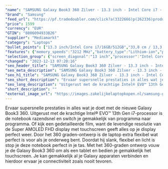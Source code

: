 ```yaml
---
"name": "SAMSUNG Galaxy Book3 360 Zilver - 13.3 inch - Intel Core i7 - 16 GB - 512 GB"
"brand": "Samsung"
"feed_url": "https://pf.tradedoubler.com/click?a(3322666)p(262336)product(50617-1751882)ttid(3)url(https%3A%2F%2Fwww.mediamarkt.nl%2Fnl%2Fproduct%2F_samsung-galaxy-book3-360-13-silver-1751882.html%3Futm_source%3Dtradedoubler%26utm_medium%3Daff-comparison%26utm_term%3D1751882)"
"price": 1599
"currency": "EUR"
"GTIN": "8806094933826"
"supplier": "Mediamarkt"
"category": "Laptops"
"bullet_points": ["13.3 inch/Intel Core i7/16GB/512GB","33,8 cm / 13,3 inch","Full HD - 33,8 cm / 13,3 inch","SSD , 512 GB , M.2 via PCIe","1x TB4, 1x USB (Type-C), 1x USB 3.2 (Type-A), 1x microSD-kaarlezer, 1x HDMI 1.4, 1x hoofdtelefoon-/microfooncombo","Lithium-ion","30.44 cm x 1.29 cm x 20.2 cm /","Microsoft Windows 11 Home"]
"features": {"memory_speeds":"3212 MHz","battery_type":"Lithium-ion","product_introduction_date":"2023-02-01","manufacturer_part_number":"NP730QFG-KB1NL","additional_update_information":"Voor zover op de afbeeldingen apps worden getoond, geldt dat MediaMarkt niet kan garanderen dat de apps tijdens de volledige levensduur van het product goed zullen blijven functioneren. Dit hangt af van het beleid van de fabrikant.","screen_diagonal_cm":"33,8 cm","processor":"Intel Core i7-1360P","product_width":"30,44 cm","min_duration_supported_software_updates":"2 jaar","bluetooth":"Ja","hard_disk_1":"SSD , 512 GB , M.2 via PCIe","processor_speed_with_turbo":"5","manufacturer_guarantee":"2 jaar","screen_diagonal_cm_inch":"33,8 cm / 13,3 inch","battery_life":"20 u","image_quality":"Full HD","screen_diagonal_inches":"13.3 inch","short_description":"\"13.3 inch Full HD • i7-1360P • 16 GB • 512 GB SSD (M.2) • Intel Intel Iris Xe Graphics\"","ram_configuration":"1x 8 GB","charge_time_from_manufacturer":"2 u","depth":"20,2 cm","convertibility":"Omklapbaar scherm","touchscreen":"Ja","integrated_mike":"Ja","speakers":"Ja","processor_clock_rate":"2.2","connections":"1x TB4, 1x USB (Type-C), 1x USB 3.2 (Type-A), 1x microSD-kaarlezer, 1x HDMI 1.4, 1x hoofdtelefoon-/microfooncombo","scope_of_delivery":"Adapter, kabel USB C - C 1.8m, handleiding","screen_type":"Glanzend scherm","product_depth":"20,2 cm","height":"1,29 cm","model_year":"2023","shipping_costs":"0.00","product_height":"1,29 cm","memory_size":"16 GB","processor_brand":"Intel®","wlan_standards":"WiFi 6 (802.11AX)","panel_type":"AMOLED (Active-Matrix Organic Light-Emitting Diode)","delivery_time":"1","dimensions_weight":"30.44 cm x 1.29 cm x 20.2 cm /","weight":"1,16 kg","color":"Zilver","bluetooth_version":"5.1","number_of_processor_cores":"12","image_ratio":"16:9","operating_system":"Microsoft Windows 11 Home","product_type":"Laptop","battery_capacity":"61,1 Wh","brightness":"500 cd/m²","capacity_of_1_hard_disk":"512 GB","type_of_1_hard_disk":"SSD","product_manufacturer":"SAMSUNG","configuration":"13.3 inch/Intel Core i7/16GB/512GB","dedicated_graphics_memory":"3 GB","front_camera":"Ja","resolution":"1920 x 1080","integrated_webcam":"Ja","update_policy":"Onbekend","total_storage_space_in_gb":"512 GB","wlan":"Ja","processor_model":"Core™ i7","ram_type":"DDR4","previous_price":"","warranty_note":"Geen aanvullende garantie-informatie","card_reader":"Ja","special_features":"Nee","manufacturer_supported_software_updates":"Ja","total_storage_space":"512 GB"}
"selection_group": {"screen_diagonal":"13 inch","processor":"Intel Core i7","changed_price_past_3_days":false,"product_family":"Galaxy Book3 360"}
"changed": "2023-12-13 07:20:16"
"seo_header_title": "SAMSUNG Galaxy Book3 360 Zilver - 13.3 inch - Intel Core i7 - 16 GB - 512 GB"
"seo_meta_description": "SAMSUNG Galaxy Book3 360 Zilver - 13.3 inch - Intel Core i7 - 16 GB - 512 GB"
"seo_h1_title": "SAMSUNG Galaxy Book3 360 Zilver - 13.3 inch - Intel Core i7 - 16 GB - 512 GB"
"seo_short_description": "Ervaar supersnelle prestaties in alles wat je doet met de nieuwe Galaxy Book3 360."
"seo_long_description": "Uitgerust met de krachtige Intel® EVO™ 13th Gen i7-processor is de notebook razendsnel en switch je gemakkelijk van programma naar programma. Of kijk een gedetailleerde film, want de levendige resolutie van de Super AMOLED FHD display met touchscreen geeft alles op je display perfect weer. Door het 360 graden-ontwerp is de laptop extra flexibel wat perfect is voor als je onderweg bent. Doordat hij slank, flexibel en licht is stop je deze notebook perfect in je tas. Met het 360-graden ontwerp vouw je de Galaxy Book3 360 om als een tablet en bedien je gemakkelijk het touchscreen. Je kan gemakkelijk al je Galaxy apparaten verbinden en hierdoor ervaar je connectiviteit zoals nooit tevoren."
"short_description": ""
"external_image_url": "https://images.zakelijkelaptopkopen.nl/samsung-galaxy-book3-360-13-silver-1751882.webp"
---
```


Ervaar supersnelle prestaties in alles wat je doet met de nieuwe Galaxy Book3 360. Uitgerust met de krachtige Intel® EVO™ 13th Gen i7-processor is de notebook razendsnel en switch je gemakkelijk van programma naar programma. Of kijk een gedetailleerde film, want de levendige resolutie van de Super AMOLED FHD display met touchscreen geeft alles op je display perfect weer. Door het 360 graden-ontwerp is de laptop extra flexibel wat perfect is voor als je onderweg bent. Doordat hij slank, flexibel en licht is stop je deze notebook perfect in je tas. Met het 360-graden ontwerp vouw je de Galaxy Book3 360 om als een tablet en bedien je gemakkelijk het touchscreen. Je kan gemakkelijk al je Galaxy apparaten verbinden en hierdoor ervaar je connectiviteit zoals nooit tevoren. 